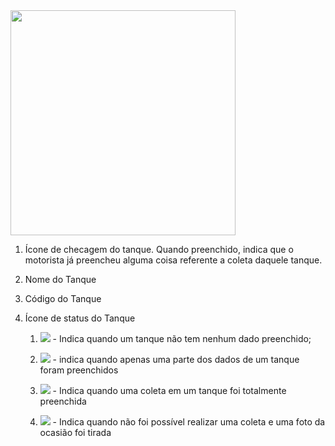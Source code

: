 <img src="assets/2022-05-03-11-53-50-image.png" title="" alt="" width="360">

1. Ícone de checagem do tanque. Quando preenchido, indica que o motorista já preencheu alguma coisa referente a coleta daquele tanque.

2. Nome do Tanque

3. Código do Tanque

4. Ícone de status do Tanque
   
   1. ![](assets/2022-05-03-13-47-58-image.png) - Indica quando um tanque não tem nenhum dado preenchido;
   
   2. ![](assets/2022-05-03-13-48-23-image.png) - indica quando apenas uma parte dos dados de um tanque foram preenchidos
   
   3. ![](assets/2022-05-03-13-48-56-image.png) - Indica quando uma coleta em um tanque foi totalmente preenchida
   
   4. ![](assets/2022-05-03-13-49-24-image.png) - Indica quando não foi possível realizar uma coleta e uma foto da ocasião foi tirada
